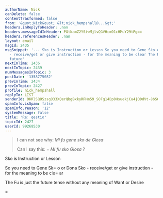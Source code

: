 ```yaml
---
authorName: Nick
canDelete: false
contentTrasformed: false
from: '&quot;Nick&quot; &lt;nick_hempshall@...&gt;'
headers.inReplyToHeader: .nan
headers.messageIdInHeader: PGtkamZ2YStwMjlvQGVHcm91cHMuY29tPg==
headers.referencesHeader: .nan
layout: email
msgId: 2435
msgSnippet: '... Sko is Instruction or Lesson So you need to Gene Sko or Dona Sko
  - receive/get or give instruction - for the meaning to be clear The Fu is just the
  future'
nextInTime: 2436
nextInTopic: 2439
numMessagesInTopic: 3
postDate: '1358775082'
prevInTime: 2434
prevInTopic: 2427
profile: nick_hempshall
replyTo: LIST
senderId: 9KRlSQOSzsgO33XQerQbgBxkyRFHm59_SOFg14Dp0HsuekjCu4jQ0dVt-8bS6u8JjCx1wRbVyqVkoDYSxvAyiuUgLCkblc4YC8I
spamInfo.isSpam: false
spamInfo.reason: '12'
systemMessage: false
title: 'Re: qestio'
topicId: 2427
userId: 99268530
---
```




> I can not see why:
> *Mi fu gene sko de Glosa*
> 
> Can I say this:
> *=
Mi fu sko Glosa* ?
> 

Sko is Instruction or Lesson

So you need to Gene Sk=
o or Dona Sko - receive/get or give instruction - for the meaning to be cle=
ar

The Fu is just the future tense without any meaning of Want or Desire

=


